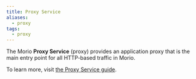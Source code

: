 ```yaml
---
title: Proxy Service
aliases:
  - proxy
tags:
  - proxy
---
```


The Morio **Proxy Service** (proxy) provides an application proxy that
is the main entry point for all HTTP-based traffic in Morio.

To learn more, visit [the Proxy Service guide](/docs/guides/services/proxy).
